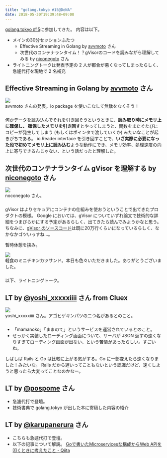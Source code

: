 ```yaml
---
title: "golang.tokyo #15@DeNA"
date: 2018-05-30T19:39:48+09:00
---
```



[golang.tokyo #15](https://golangtokyo.connpass.com/event/87064/)に参加してきた。
内容は以下。

* メインの30分セッションふたつ
  * Effective Streaming in Golang by [avvmoto](https://twitter.com/avvmoto) さん
  * 次世代のコンテナランタイム！？gVisorのコードを読みながら理解してみる by [niconegoto](https://twitter.com/niconegoto) さん
* ライトニングトークは発表予定の 2 人が都合が悪くなってしまったらしく、急遽代打を現地で 2 名補充

## Effective Streaming in Golang by [avvmoto](https://twitter.com/avvmoto) さん

<div style="max-width: 800px">
<script async class="speakerdeck-embed" data-id="3431ee80147b48b2beabf723612382e5" data-ratio="1.41436464088398" src="//speakerdeck.com/assets/embed.js"></script>
</div>

<div style="margin-bottom:24px">
  <a href=/images/golang.tokyo-15/10.jpg><img src=/images/golang.tokyo-15/resized_10.jpg /></a>
  <div class="caption">avvmoto さんの発表。io package を使いこなして無駄をなくそう！</div>
</div>

何かデータを読み込んでそれを引き回そうというときに、**読み取り時にメモリ上に確保し、 確保したメモリを引き回す**とやってしまうと、関数をまたぐたびにコピーが発生してしまう (もしくはポインタで渡していくか) みたいなことが起きがちである。
io.Reader interface を引き回すことで、**いざ実際に必要になった段で初めてメモリ上に読み込む**ような動作にでき、メモリ効率、処理速度の向上に寄与できるんじゃない、という話だったと理解した。

## 次世代のコンテナランタイム gVisor を理解する by [niconegoto](https://twitter.com/niconegoto) さん

<div style="max-width: 800px">
<script async class="speakerdeck-embed" data-id="648504c5f1724ee5b97d1f14ca12a4cb" data-ratio="1.77777777777778" src="//speakerdeck.com/assets/embed.js"></script>
</div>

<div style="margin-bottom:24px">
  <a href=/images/golang.tokyo-15/08.jpg><img src=/images/golang.tokyo-15/resized_08.jpg /></a>
  <div class="caption">noconegoto さん。</div>
</div>

gVisor はよりセキュアにコンテナの仕組みを使おうということで出てきたプロダクトの模様。
Google においては、gVisor についていずれ論文で技術的な詳細をつまびらかにする予定があるらしく、出てきたら読んでみようかなと思う。
ちなみに、[gVisor のソースコード](https://github.com/google/gvisor)は既に20万行くらいになっているらしく、なかなかゴツいっすね…。

暫時休憩を挟み。

<div style="margin-bottom:24px">
  <a href=/images/golang.tokyo-15/03.jpg><img src=/images/golang.tokyo-15/resized_03.jpg /></a>
  <div class="caption">軽食のミニチキンカツサンド。本日も色々いただきました。ありがとうございました。</div>
</div>

以下、ライトニングトーク。

## LT by [@yoshi_xxxxxiiii](https://twitter.com/yoshi_xxxxxiiii) さん from Cluex

<div style="max-width: 800px">
<script async class="speakerdeck-embed" data-id="e4a3aaa06df042cbbcd90cd215ec858d" data-ratio="1.33333333333333" src="//speakerdeck.com/assets/embed.js"></script>
</div>

<div style="margin-bottom:24px">
  <a href=/images/golang.tokyo-15/04.jpg><img src=/images/golang.tokyo-15/resized_04.jpg /></a>
  <div class="caption">yoshi_xxxxxiiii さん。アゴヒゲキンパツの二つ名があるとのこと。</div>
</div>

* 「mamanoko」「ままのて」というサービスを運営されているとのこと。
* せっかく実装したローディング画面について、サーバが JSON 返すの速くなりすぎてローディング画面が出ない、という苦情があったらしい。すごいね。

しばしば Rails と Go は比較に上がる気がする。Go に一部変えたら速くなりました！みたいな。
Rails だから遅いってこともないという認識だけど、速くしようと思ったら大変ってことなのかなー。

## LT by [@pospome](https://twitter.com/pospome) さん

* 急遽代打で登壇。
* 技術書典で golang.tokyo が出した本に寄稿した内容の紹介

## LT by [@karupanerura](https://twitter.com/karupanerura) さん

* こちらも急遽代打で登壇。
* 以下の記事について解説。
<a class="embedly-card" href="https://qiita.com/karupanerura/items/fa3b35dfdceb96730b03">Goで書いたMicroservicesな構成からWeb APIを叩くときに考えたこと - Qiita</a>
<script async src="//cdn.embedly.com/widgets/platform.js" charset="UTF-8"></script>


